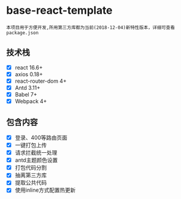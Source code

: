 # base-react-template
`本项目用于方便开发,所用第三方库都为当前(2018-12-04)新特性版本，详细可查看package.json`

## 技术栈
- [x] react 16.6+
- [x] axios 0.18+
- [x] react-router-dom 4+
- [x] Antd 3.11+
- [x] Babel 7+
- [x] Webpack 4+

## 包含内容
- [x] 登录、400等路由页面
- [x] 一键打包上传
- [x] 请求拦截统一处理
- [x] antd主题颜色设置
- [x] 打包代码分割
- [x] 抽离第三方库
- [x] 提取公共代码
- [x] 使用inline方式配置热更新
